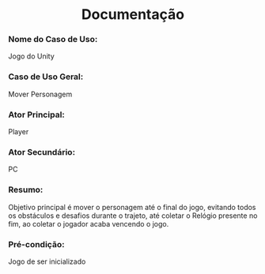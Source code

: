 ## <h1 align= "center"> Documentação </h1>

### Nome do Caso de Uso:
Jogo do Unity

### Caso de Uso Geral:
Mover Personagem

### Ator Principal:
Player

### Ator Secundário:
PC

### Resumo:
Objetivo principal é mover o personagem até o final do jogo, evitando todos os obstáculos
e desafios durante o trajeto, até coletar o Relógio presente no fim, ao coletar o jogador acaba
vencendo o jogo.

### Pré-condição: 
Jogo de ser inicializado
